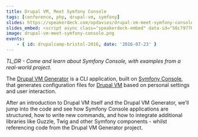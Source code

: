 ```yaml
---
title: Drupal VM, Meet Symfony Console
tags: [conference, php, drupal-vm, symfony]
slides: https://speakerdeck.com/opdavies/drupal-vm-meet-symfony-console
slides_embed: <script async class="speakerdeck-embed" data-id="56c79770f73f4e47a542a30243437c49" data-ratio="1.37081659973226" src="//speakerdeck.com/assets/embed.js"></script>
image: drupal-vm-meet-symfony-console.png
events:
    - { id: drupalcamp-bristol-2016, date: '2016-07-23' }
---
```

_TL;DR - Come and learn about Symfony Console, with examples from a real-world project._

The [Drupal VM Generator][2] is a CLI application, built on [Symfony Console][0], that generates configuration files for [Drupal VM][1] based on personal settings and user interaction.

After an introduction to Drupal VM itself and the Drupal VM Generator, we’ll jump into the code and see how Symfony Console applications are structured, how to write new commands, and how to integrate additional libraries like Guzzle, Twig and other Symfony components - whilst referencing code from the Drupal VM Generator project.

[0]: http://symfony.com/doc/current/components/console/introduction.html
[1]: https://www.drupalvm.com
[2]: https://www.drupalvmgenerator.com
